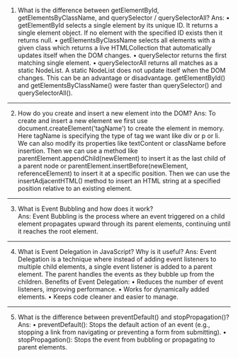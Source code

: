 1. What is the difference between getElementById, getElementsByClassName, and querySelector / querySelectorAll?
Ans:
•	getElementById selects a single element by its unique ID. It returns a single element object. If no element with the specified ID exists then it returns null. 
•	getElementsByClassName selects all elements with a given class which returns a live HTMLCollection that automatically updates itself when the DOM changes.
•	querySelector returns the first matching single element.
•	querySelectorAll returns all matches as a static NodeList. A static NodeList does not update itself when the DOM changes. This can be an advantage or disadvantage.
getElementById() and getElementsByClassName() were faster than querySelector() and querySelectorAll().
________________________________________
2. How do you create and insert a new element into the DOM?
Ans:
To create and insert a new element we first use document.createElement('tagName') to create the element in memory. Here tagName is specifying the type of tag we want like div or p or li. We can also modify its properties like textContent or className before insertion. Then we can use a method like parentElement.appendChild(newElement) to insert it as the last child of a parent node or parentElement.insertBefore(newElement, referenceElement) to insert it at a specific position. Then we can use the insertAdjacentHTML() method to insert an HTML string at a specified position relative to an existing element.
________________________________________
3. What is Event Bubbling and how does it work?\
Ans:
Event Bubbling is the process where an event triggered on a child element propagates upward through its parent elements, continuing until it reaches the root element.
________________________________________
4. What is Event Delegation in JavaScript? Why is it useful?
Ans:
Event Delegation is a technique where instead of adding event listeners to multiple child elements, a single event listener is added to a parent element. The parent handles the events as they bubble up from the children.
Benefits of Event Delegation:
•	Reduces the number of event listeners, improving performance.
•	Works for dynamically added elements.
•	Keeps code cleaner and easier to manage.
________________________________________
5. What is the difference between preventDefault() and stopPropagation()?
Ans:
•	preventDefault(): Stops the default action of an event (e.g., stopping a link from navigating or preventing a form from submitting).
•	stopPropagation(): Stops the event from bubbling or propagating to parent elements.

